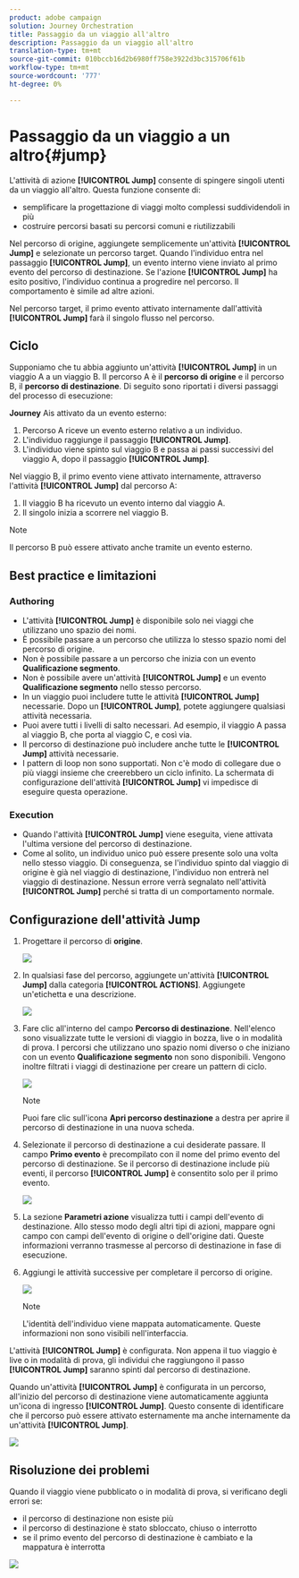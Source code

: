 ```yaml
---
product: adobe campaign
solution: Journey Orchestration
title: Passaggio da un viaggio all'altro
description: Passaggio da un viaggio all'altro
translation-type: tm+mt
source-git-commit: 010bccb16d2b6980ff758e3922d3bc315706f61b
workflow-type: tm+mt
source-wordcount: '777'
ht-degree: 0%

---
```



# Passaggio da un viaggio a un altro{#jump}

L&#39;attività di azione **[!UICONTROL Jump]** consente di spingere singoli utenti da un viaggio all&#39;altro. Questa funzione consente di:

* semplificare la progettazione di viaggi molto complessi suddividendoli in più
* costruire percorsi basati su percorsi comuni e riutilizzabili

Nel percorso di origine, aggiungete semplicemente un&#39;attività **[!UICONTROL Jump]** e selezionate un percorso target. Quando l&#39;individuo entra nel passaggio **[!UICONTROL Jump]**, un evento interno viene inviato al primo evento del percorso di destinazione. Se l&#39;azione **[!UICONTROL Jump]** ha esito positivo, l&#39;individuo continua a progredire nel percorso. Il comportamento è simile ad altre azioni.

Nel percorso target, il primo evento attivato internamente dall&#39;attività **[!UICONTROL Jump]** farà il singolo flusso nel percorso.

## Ciclo

Supponiamo che tu abbia aggiunto un&#39;attività **[!UICONTROL Jump]** in un viaggio A a un viaggio B. Il percorso A è il **percorso di origine** e il percorso B, il **percorso di destinazione**.
Di seguito sono riportati i diversi passaggi del processo di esecuzione:

**Journey** Ais attivato da un evento esterno:

1. Percorso A riceve un evento esterno relativo a un individuo.
1. L&#39;individuo raggiunge il passaggio **[!UICONTROL Jump]**.
1. L&#39;individuo viene spinto sul viaggio B e passa ai passi successivi del viaggio A, dopo il passaggio **[!UICONTROL Jump]**.

Nel viaggio B, il primo evento viene attivato internamente, attraverso l&#39;attività **[!UICONTROL Jump]** dal percorso A:

1. Il viaggio B ha ricevuto un evento interno dal viaggio A.
1. Il singolo inizia a scorrere nel viaggio B.

>[!NOTE]
>
>Il percorso B può essere attivato anche tramite un evento esterno.

## Best practice e limitazioni

### Authoring

* L&#39;attività **[!UICONTROL Jump]** è disponibile solo nei viaggi che utilizzano uno spazio dei nomi.
* È possibile passare a un percorso che utilizza lo stesso spazio nomi del percorso di origine.
* Non è possibile passare a un percorso che inizia con un evento **Qualificazione segmento**.
* Non è possibile avere un&#39;attività **[!UICONTROL Jump]** e un evento **Qualificazione segmento** nello stesso percorso.
* In un viaggio puoi includere tutte le attività **[!UICONTROL Jump]** necessarie. Dopo un **[!UICONTROL Jump]**, potete aggiungere qualsiasi attività necessaria.
* Puoi avere tutti i livelli di salto necessari. Ad esempio, il viaggio A passa al viaggio B, che porta al viaggio C, e così via.
* Il percorso di destinazione può includere anche tutte le **[!UICONTROL Jump]** attività necessarie.
* I pattern di loop non sono supportati. Non c&#39;è modo di collegare due o più viaggi insieme che creerebbero un ciclo infinito. La schermata di configurazione dell&#39;attività **[!UICONTROL Jump]** vi impedisce di eseguire questa operazione.

### Execution

* Quando l&#39;attività **[!UICONTROL Jump]** viene eseguita, viene attivata l&#39;ultima versione del percorso di destinazione.
* Come al solito, un individuo unico può essere presente solo una volta nello stesso viaggio. Di conseguenza, se l&#39;individuo spinto dal viaggio di origine è già nel viaggio di destinazione, l&#39;individuo non entrerà nel viaggio di destinazione. Nessun errore verrà segnalato nell&#39;attività **[!UICONTROL Jump]** perché si tratta di un comportamento normale.

## Configurazione dell&#39;attività Jump

1. Progettare il percorso di **origine**.

   ![](../assets/jump1.png)

1. In qualsiasi fase del percorso, aggiungete un&#39;attività **[!UICONTROL Jump]** dalla categoria **[!UICONTROL ACTIONS]**. Aggiungete un&#39;etichetta e una descrizione.

   ![](../assets/jump2.png)

1. Fare clic all&#39;interno del campo **Percorso di destinazione**.
Nell&#39;elenco sono visualizzate tutte le versioni di viaggio in bozza, live o in modalità di prova. I percorsi che utilizzano uno spazio nomi diverso o che iniziano con un evento **Qualificazione segmento** non sono disponibili. Vengono inoltre filtrati i viaggi di destinazione per creare un pattern di ciclo.

   ![](../assets/jump3.png)

   >[!NOTE]
   >
   >Puoi fare clic sull&#39;icona **Apri percorso destinazione** a destra per aprire il percorso di destinazione in una nuova scheda.

1. Selezionate il percorso di destinazione a cui desiderate passare.
Il campo **Primo evento** è precompilato con il nome del primo evento del percorso di destinazione. Se il percorso di destinazione include più eventi, il percorso **[!UICONTROL Jump]** è consentito solo per il primo evento.

   ![](../assets/jump4.png)

1. La sezione **Parametri azione** visualizza tutti i campi dell&#39;evento di destinazione. Allo stesso modo degli altri tipi di azioni, mappare ogni campo con campi dell&#39;evento di origine o dell&#39;origine dati. Queste informazioni verranno trasmesse al percorso di destinazione in fase di esecuzione.
1. Aggiungi le attività successive per completare il percorso di origine.

   ![](../assets/jump5.png)


   >[!NOTE]
   >
   >L&#39;identità dell&#39;individuo viene mappata automaticamente. Queste informazioni non sono visibili nell&#39;interfaccia.

L&#39;attività **[!UICONTROL Jump]** è configurata. Non appena il tuo viaggio è live o in modalità di prova, gli individui che raggiungono il passo **[!UICONTROL Jump]** saranno spinti dal percorso di destinazione.

Quando un&#39;attività **[!UICONTROL Jump]** è configurata in un percorso, all&#39;inizio del percorso di destinazione viene automaticamente aggiunta un&#39;icona di ingresso **[!UICONTROL Jump]**. Questo consente di identificare che il percorso può essere attivato esternamente ma anche internamente da un&#39;attività **[!UICONTROL Jump]**.

![](../assets/jump7.png)

## Risoluzione dei problemi

Quando il viaggio viene pubblicato o in modalità di prova, si verificano degli errori se:
* il percorso di destinazione non esiste più
* il percorso di destinazione è stato sbloccato, chiuso o interrotto
* se il primo evento del percorso di destinazione è cambiato e la mappatura è interrotta

![](../assets/jump6.png)
